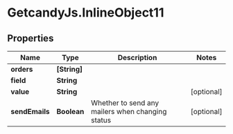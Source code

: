 # GetcandyJs.InlineObject11

## Properties

Name | Type | Description | Notes
------------ | ------------- | ------------- | -------------
**orders** | **[String]** |  | 
**field** | **String** |  | 
**value** | **String** |  | [optional] 
**sendEmails** | **Boolean** | Whether to send any mailers when changing status | [optional] 


